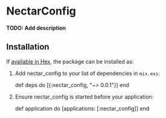 # NectarConfig

**TODO: Add description**

## Installation

If [available in Hex](https://hex.pm/docs/publish), the package can be installed as:

  1. Add nectar_config to your list of dependencies in `mix.exs`:

        def deps do
          [{:nectar_config, "~> 0.0.1"}]
        end

  2. Ensure nectar_config is started before your application:

        def application do
          [applications: [:nectar_config]]
        end

